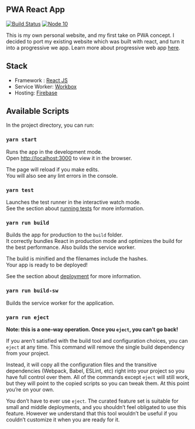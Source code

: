 ## PWA React App
[![Build Status](https://travis-ci.org/rakin92/pwa-react-app.svg?branch=master)](https://travis-ci.org/rakin92/pwa-react-app)
[![Node 10](https://img.shields.io/badge/npm-10.16.3-green.svg)](https://nodejs.org/en/download/)

This is my own personal website, and my first take on PWA concept. I decided to port my existing website which was built with react, and turn it into a progressive we app. Learn more about progressive web app [here](https://developers.google.com/web/progressive-web-apps/).

## Stack
* Framework : [React JS](https://reactjs.org/)
* Service Worker: [Workbox](https://developers.google.com/web/tools/workbox/guides/get-started)
* Hosting: [Firebase](https://firebase.google.com/docs/hosting)

## Available Scripts

In the project directory, you can run:

### `yarn start`

Runs the app in the development mode.<br>
Open [http://localhost:3000](http://localhost:3000) to view it in the browser.

The page will reload if you make edits.<br>
You will also see any lint errors in the console.

### `yarn test`

Launches the test runner in the interactive watch mode.<br>
See the section about [running tests](https://facebook.github.io/create-react-app/docs/running-tests) for more information.

### `yarn run build`

Builds the app for production to the `build` folder.<br>
It correctly bundles React in production mode and optimizes the build for the best performance. Also builds the service worker.

The build is minified and the filenames include the hashes.<br>
Your app is ready to be deployed!

See the section about [deployment](https://facebook.github.io/create-react-app/docs/deployment) for more information.

### `yarn run build-sw`

Builds the service worker for the application.

### `yarn run eject`

**Note: this is a one-way operation. Once you `eject`, you can’t go back!**

If you aren’t satisfied with the build tool and configuration choices, you can `eject` at any time. This command will remove the single build dependency from your project.

Instead, it will copy all the configuration files and the transitive dependencies (Webpack, Babel, ESLint, etc) right into your project so you have full control over them. All of the commands except `eject` will still work, but they will point to the copied scripts so you can tweak them. At this point you’re on your own.

You don’t have to ever use `eject`. The curated feature set is suitable for small and middle deployments, and you shouldn’t feel obligated to use this feature. However we understand that this tool wouldn’t be useful if you couldn’t customize it when you are ready for it.
